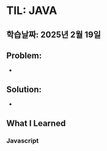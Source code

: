 # TIL: JAVA
## 학습날짜: 2025년 2월 19일

## Problem:
- 

## Solution:
- 

## What I Learned

### Javascript
